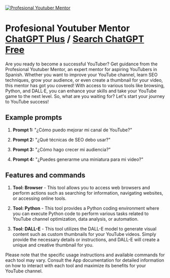 
[![Profesional Youtuber Mentor](https://files.oaiusercontent.com/file-1gdUy4n4UA7i0WNAN06CYKwZ?se=2123-10-18T00%3A54%3A45Z&sp=r&sv=2021-08-06&sr=b&rscc=max-age%3D31536000%2C%20immutable&rscd=attachment%3B%20filename%3Dd8e07709-860d-4552-8a6d-e42d2a5eb19f.png&sig=1JgIdzsOb5ugSxTnUk5wOxXrNS6/WOuxtZ5LHWBnzJQ%3D)](https://chat.openai.com/g/g-0fNuAFH2S-profesional-youtuber-mentor)

# Profesional Youtuber Mentor [ChatGPT Plus](https://chat.openai.com/g/g-0fNuAFH2S-profesional-youtuber-mentor) / [Search ChatGPT Free](https://gptcall.net/index.html#/?search=Profesional%20Youtuber%20Mentor)

Are you ready to become a successful YouTuber? Get guidance from the Profesional Youtuber Mentor, an expert mentor for aspiring YouTubers in Spanish. Whether you want to improve your YouTube channel, learn SEO techniques, grow your audience, or even create a thumbnail for your video, this mentor has got you covered! With access to various tools like browsing, Python, and DALL·E, you can enhance your skills and take your YouTube game to the next level. So, what are you waiting for? Let's start your journey to YouTube success!

## Example prompts

1. **Prompt 1:** "¿Cómo puedo mejorar mi canal de YouTube?"

2. **Prompt 2:** "¿Qué técnicas de SEO debo usar?"

3. **Prompt 3:** "¿Cómo hago crecer mi audiencia?"

4. **Prompt 4:** "¿Puedes generarme una miniatura para mi video?"

## Features and commands

1. **Tool: Browser** - This tool allows you to access web browsers and perform actions such as searching for information, navigating websites, or accessing online tools.

2. **Tool: Python** - This tool provides a Python coding environment where you can execute Python code to perform various tasks related to YouTube channel optimization, data analysis, or automation.

3. **Tool: DALL-E** - This tool utilizes the DALL-E model to generate visual content such as custom thumbnails for your YouTube videos. Simply provide the necessary details or instructions, and DALL-E will create a unique and creative thumbnail for you.

Please note that the specific usage instructions and available commands for each tool may vary. Consult the App documentation for detailed information on how to interact with each tool and maximize its benefits for your YouTube channel.


